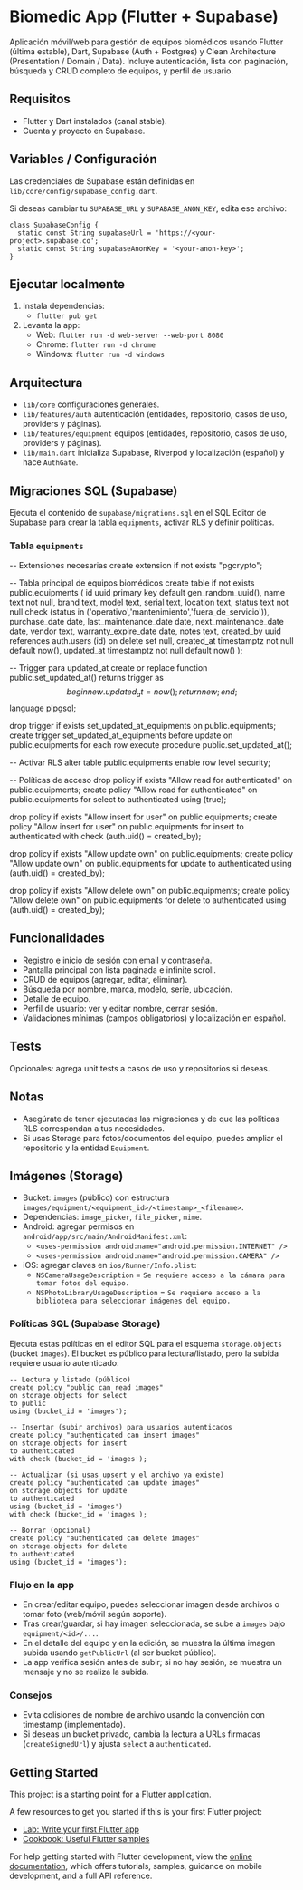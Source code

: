 # Biomedic App (Flutter + Supabase)

Aplicación móvil/web para gestión de equipos biomédicos usando Flutter (última estable), Dart, Supabase (Auth + Postgres) y Clean Architecture (Presentation / Domain / Data). Incluye autenticación, lista con paginación, búsqueda y CRUD completo de equipos, y perfil de usuario.

## Requisitos
- Flutter y Dart instalados (canal stable).
- Cuenta y proyecto en Supabase.

## Variables / Configuración
Las credenciales de Supabase están definidas en `lib/core/config/supabase_config.dart`.

Si deseas cambiar tu `SUPABASE_URL` y `SUPABASE_ANON_KEY`, edita ese archivo:

```
class SupabaseConfig {
  static const String supabaseUrl = 'https://<your-project>.supabase.co';
  static const String supabaseAnonKey = '<your-anon-key>';
}
```

## Ejecutar localmente
1. Instala dependencias:
   - `flutter pub get`
2. Levanta la app:
   - Web: `flutter run -d web-server --web-port 8080`
   - Chrome: `flutter run -d chrome`
   - Windows: `flutter run -d windows`

## Arquitectura
- `lib/core` configuraciones generales.
- `lib/features/auth` autenticación (entidades, repositorio, casos de uso, providers y páginas).
- `lib/features/equipment` equipos (entidades, repositorio, casos de uso, providers y páginas).
- `lib/main.dart` inicializa Supabase, Riverpod y localización (español) y hace `AuthGate`.

## Migraciones SQL (Supabase)
Ejecuta el contenido de `supabase/migrations.sql` en el SQL Editor de Supabase para crear la tabla `equipments`, activar RLS y definir políticas.

### Tabla `equipments`
-- Extensiones necesarias
create extension if not exists "pgcrypto";

-- Tabla principal de equipos biomédicos
create table if not exists public.equipments (
  id uuid primary key default gen_random_uuid(),
  name text not null,
  brand text,
  model text,
  serial text,
  location text,
  status text not null check (status in ('operativo','mantenimiento','fuera_de_servicio')),
  purchase_date date,
  last_maintenance_date date,
  next_maintenance_date date,
  vendor text,
  warranty_expire_date date,
  notes text,
  created_by uuid references auth.users (id) on delete set null,
  created_at timestamptz not null default now(),
  updated_at timestamptz not null default now()
);

-- Trigger para updated_at
create or replace function public.set_updated_at()
returns trigger as $$
begin
  new.updated_at = now();
  return new;
end;
$$ language plpgsql;

drop trigger if exists set_updated_at_equipments on public.equipments;
create trigger set_updated_at_equipments
before update on public.equipments
for each row execute procedure public.set_updated_at();

-- Activar RLS
alter table public.equipments enable row level security;

-- Políticas de acceso
drop policy if exists "Allow read for authenticated" on public.equipments;
create policy "Allow read for authenticated"
on public.equipments
for select
to authenticated
using (true);

drop policy if exists "Allow insert for user" on public.equipments;
create policy "Allow insert for user"
on public.equipments
for insert
to authenticated
with check (auth.uid() = created_by);

drop policy if exists "Allow update own" on public.equipments;
create policy "Allow update own"
on public.equipments
for update
to authenticated
using (auth.uid() = created_by);

drop policy if exists "Allow delete own" on public.equipments;
create policy "Allow delete own"
on public.equipments
for delete
to authenticated
using (auth.uid() = created_by);

## Funcionalidades
- Registro e inicio de sesión con email y contraseña.
- Pantalla principal con lista paginada e infinite scroll.
- CRUD de equipos (agregar, editar, eliminar).
- Búsqueda por nombre, marca, modelo, serie, ubicación.
- Detalle de equipo.
- Perfil de usuario: ver y editar nombre, cerrar sesión.
- Validaciones mínimas (campos obligatorios) y localización en español.

## Tests
Opcionales: agrega unit tests a casos de uso y repositorios si deseas.

## Notas
- Asegúrate de tener ejecutadas las migraciones y de que las políticas RLS correspondan a tus necesidades.
- Si usas Storage para fotos/documentos del equipo, puedes ampliar el repositorio y la entidad `Equipment`.

## Imágenes (Storage)
- Bucket: `images` (público) con estructura `images/equipment/<equipment_id>/<timestamp>_<filename>`.
- Dependencias: `image_picker`, `file_picker`, `mime`.
- Android: agregar permisos en `android/app/src/main/AndroidManifest.xml`:
  - `<uses-permission android:name="android.permission.INTERNET" />`
  - `<uses-permission android:name="android.permission.CAMERA" />`
- iOS: agregar claves en `ios/Runner/Info.plist`:
  - `NSCameraUsageDescription` = `Se requiere acceso a la cámara para tomar fotos del equipo.`
  - `NSPhotoLibraryUsageDescription` = `Se requiere acceso a la biblioteca para seleccionar imágenes del equipo.`

### Políticas SQL (Supabase Storage)
Ejecuta estas políticas en el editor SQL para el esquema `storage.objects` (bucket `images`). El bucket es público para lectura/listado, pero la subida requiere usuario autenticado:

```
-- Lectura y listado (público)
create policy "public can read images"
on storage.objects for select
to public
using (bucket_id = 'images');

-- Insertar (subir archivos) para usuarios autenticados
create policy "authenticated can insert images"
on storage.objects for insert
to authenticated
with check (bucket_id = 'images');

-- Actualizar (si usas upsert y el archivo ya existe)
create policy "authenticated can update images"
on storage.objects for update
to authenticated
using (bucket_id = 'images')
with check (bucket_id = 'images');

-- Borrar (opcional)
create policy "authenticated can delete images"
on storage.objects for delete
to authenticated
using (bucket_id = 'images');
```

### Flujo en la app
- En crear/editar equipo, puedes seleccionar imagen desde archivos o tomar foto (web/móvil según soporte).
- Tras crear/guardar, si hay imagen seleccionada, se sube a `images` bajo `equipment/<id>/...`.
- En el detalle del equipo y en la edición, se muestra la última imagen subida usando `getPublicUrl` (al ser bucket público).
- La app verifica sesión antes de subir; si no hay sesión, se muestra un mensaje y no se realiza la subida.

### Consejos
- Evita colisiones de nombre de archivo usando la convención con timestamp (implementado).
- Si deseas un bucket privado, cambia la lectura a URLs firmadas (`createSignedUrl`) y ajusta `select` a `authenticated`.

## Getting Started

This project is a starting point for a Flutter application.

A few resources to get you started if this is your first Flutter project:

- [Lab: Write your first Flutter app](https://docs.flutter.dev/get-started/codelab)
- [Cookbook: Useful Flutter samples](https://docs.flutter.dev/cookbook)

For help getting started with Flutter development, view the
[online documentation](https://docs.flutter.dev/), which offers tutorials,
samples, guidance on mobile development, and a full API reference.
